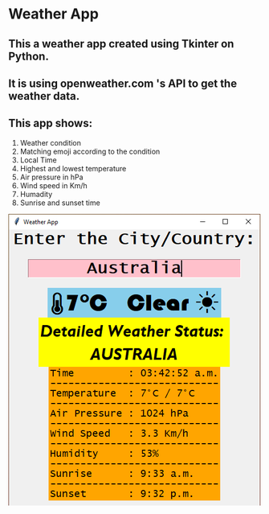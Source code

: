 # Weather App

## This a weather app created using Tkinter on Python.
## It is using openweather.com 's API to get the weather data.
## This app shows:
1. Weather condition
2. Matching emoji according to the condition
3. Local Time
4. Highest and lowest temperature
5. Air pressure in hPa
6. Wind speed in Km/h
7. Humadity
8. Sunrise and sunset time
<img src="weather app Screenshot.png">
